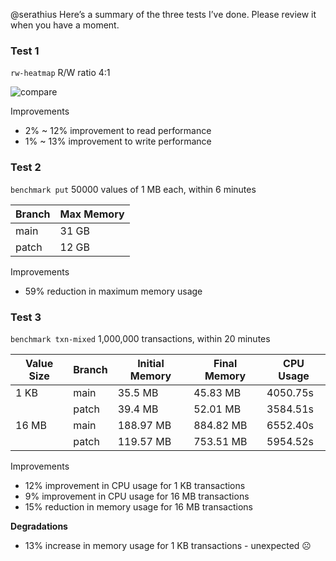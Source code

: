 @serathius Here’s a summary of the three tests I’ve done. Please review it when you have a moment.

### Test 1

`rw-heatmap` R/W ratio 4:1

![compare](https://github.com/etcd-io/etcd/assets/27894831/dd5a5919-01ea-429d-a526-a90d0dd596a6)

Improvements

* 2% ~ 12% improvement to read performance
* 1% ~ 13% improvement to write performance

### Test 2 

`benchmark put` 50000 values of 1 MB each, within 6 minutes

| Branch | Max Memory |
|--------|------------|
| main   | 31 GB      |
| patch  | 12 GB      |

Improvements

* 59% reduction in maximum memory usage

### Test 3 

`benchmark txn-mixed` 1,000,000 transactions, within 20 minutes

| Value Size | Branch | Initial Memory | Final Memory | CPU Usage |
|------------|--------|----------------|--------------|-----------|
| 1 KB       | main   | 35.5 MB        | 45.83 MB     | 4050.75s  |
|            | patch  | 39.4 MB        | 52.01 MB     | 3584.51s  |
| 16 MB      | main   | 188.97 MB      | 884.82 MB    | 6552.40s  |
|            | patch  | 119.57 MB      | 753.51 MB    | 5954.52s  |

Improvements

* 12% improvement in CPU usage for 1 KB transactions
* 9% improvement in CPU usage for 16 MB transactions
* 15% reduction in memory usage for 16 MB transactions

**Degradations**

* 13% increase in memory usage for 1 KB transactions - unexpected ☹️